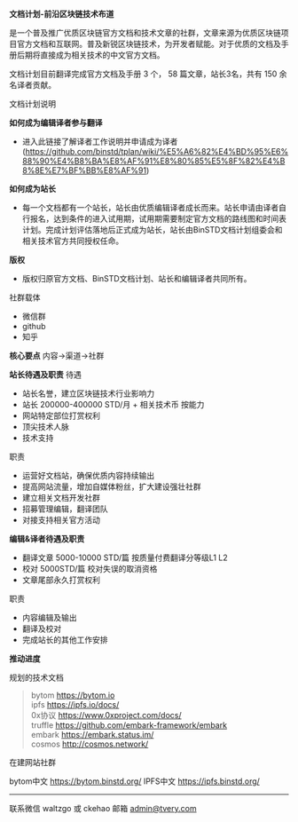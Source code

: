 **文档计划-前沿区块链技术布道**

 是一个普及推广优质区块链官方文档和技术文章的社群，文章来源为优质区块链项目官方文档和互联网。普及新锐区块链技术，为开发者赋能。对于优质的文档及手册后期将直接成为相关技术的中文官方文档。

文档计划目前翻译完成官方文档及手册 3 个， 58 篇文章，站长3名，共有 150 余名译者贡献。

文档计划说明

**如何成为编辑译者参与翻译**
* 进入此链接了解译者工作说明并申请成为译者 (https://github.com/binstd/tplan/wiki/%E5%A6%82%E4%BD%95%E6%88%90%E4%B8%BA%E8%AF%91%E8%80%85%E5%8F%82%E4%B8%8E%E7%BF%BB%E8%AF%91)


**如何成为站长**
* 每一个文档都有一个站长，站长由优质编辑译者成长而来。站长申请由译者自行报名，达到条件的进入试用期，试用期需要制定官方文档的路线图和时间表计划。完成计划评估落地后正式成为站长，站长由BinSTD文档计划组委会和相关技术官方共同授权任命。

**版权**
* 版权归原官方文档、BinSTD文档计划、站长和编辑译者共同所有。

社群载体
* 微信群
* github
* 知乎

**核心要点**
内容->渠道->社群

**站长待遇及职责**
待遇
* 站长名誉，建立区块链技术行业影响力
* 站长 200000-400000 STD/月 + 相关技术币 按能力
* 网站特定部位打赏权利
* 顶尖技术人脉
* 技术支持

职责
* 运营好文档站，确保优质内容持续输出
* 提高网站流量，增加自媒体粉丝，扩大建设强壮社群
* 建立相关文档开发社群
* 招募管理编辑，翻译团队
* 对接支持相关官方活动

**编辑&译者待遇及职责**
* 翻译文章 5000-10000 STD/篇 按质量付费翻译分等级L1 L2
* 校对 5000STD/篇 校对失误的取消资格
* 文章尾部永久打赏权利

职责
* 内容编辑及输出
* 翻译及校对
* 完成站长的其他工作安排

**推动进度**

规划的技术文档
> bytom https://bytom.io    
> ipfs https://ipfs.io/docs/    
> 0x协议 https://www.0xproject.com/docs/    
> truffle https://github.com/embark-framework/embark    
> embark https://embark.status.im/    
> cosmos http://cosmos.network/ 

在建网站社群

bytom中文 https://bytom.binstd.org/
IPFS中文 https://ipfs.binstd.org/

---

联系微信
waltzgo 或 ckehao
邮箱
admin@tvery.com
